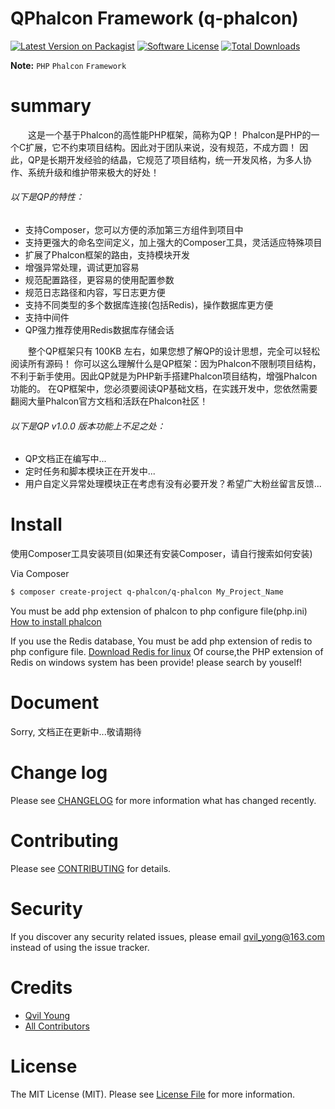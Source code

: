 # QPhalcon Framework (q-phalcon)


[![Latest Version on Packagist][ico-version]][link-packagist]
[![Software License][ico-license]](LICENSE.md)
[![Total Downloads][ico-downloads]][link-downloads]


**Note:** ```PHP``` ```Phalcon``` ```Framework```




# summary
　　这是一个基于Phalcon的高性能PHP框架，简称为QP！
Phalcon是PHP的一个C扩展，它不约束项目结构。因此对于团队来说，没有规范，不成方圆！
因此，QP是长期开发经验的结晶，它规范了项目结构，统一开发风格，为多人协作、系统升级和维护带来极大的好处！

###### 以下是QP的特性：

  * 支持Composer，您可以方便的添加第三方组件到项目中
  * 支持更强大的命名空间定义，加上强大的Composer工具，灵活适应特殊项目
  * 扩展了Phalcon框架的路由，支持模块开发
  * 增强异常处理，调试更加容易
  * 规范配置路径，更容易的使用配置参数
  * 规范日志路径和内容，写日志更方便
  * 支持不同类型的多个数据库连接(包括Redis)，操作数据库更方便
  * 支持中间件
  * QP强力推荐使用Redis数据库存储会话


　　整个QP框架只有 100KB 左右，如果您想了解QP的设计思想，完全可以轻松阅读所有源码！
你可以这么理解什么是QP框架：因为Phalcon不限制项目结构，不利于新手使用。因此QP就是为PHP新手搭建Phalcon项目结构，增强Phalcon功能的。
在QP框架中，您必须要阅读QP基础文档，在实践开发中，您依然需要翻阅大量Phalcon官方文档和活跃在Phalcon社区！

###### 以下是QP v1.0.0 版本功能上不足之处：

  * QP文档正在编写中...
  * 定时任务和脚本模块正在开发中...
  * 用户自定义异常处理模块正在考虑有没有必要开发？希望广大粉丝留言反馈...




# Install

使用Composer工具安装项目(如果还有安装Composer，请自行搜索如何安装)

Via Composer

``` bash
$ composer create-project q-phalcon/q-phalcon My_Project_Name
```

You must be add php extension of phalcon to php configure file(php.ini)
[How to install phalcon][link-Download_Phalcon]

If you use the Redis database, You must be add php extension of redis to php configure file.
[Download Redis for linux][link-Download_Redis]
Of course,the PHP extension of Redis on windows system has been provide! please search by youself!


# Document

Sorry, 文档正在更新中...敬请期待




# Change log

Please see [CHANGELOG](CHANGELOG.md) for more information what has changed recently.




# Contributing

Please see [CONTRIBUTING](CONTRIBUTING.md) for details.




# Security

If you discover any security related issues, please email qvil_yong@163.com instead of using the issue tracker.




# Credits

- [Qvil Young][link-author]
- [All Contributors][link-contributors]




# License

The MIT License (MIT). Please see [License File](LICENSE.md) for more information.




[ico-version]: https://img.shields.io/packagist/v/q-phalcon/q-phalcon.svg?style=flat-square
[ico-license]: https://img.shields.io/badge/license-MIT-brightgreen.svg?style=flat-square
[ico-downloads]: https://img.shields.io/packagist/dt/q-phalcon/q-phalcon.svg?style=flat-square

[link-packagist]: https://packagist.org/packages/q-phalcon/q-phalcon
[link-downloads]: https://packagist.org/packages/q-phalcon/q-phalcon
[link-author]: https://github.com/Qvil-Young
[link-contributors]: ../../contributors
[link-Download_Phalcon]: https://phalconphp.com/en/download
[link-Download_Redis]: http://redis.io/download
